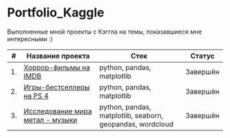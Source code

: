 # Portfolio_Kaggle

Выполненные мной проекты с Кэггла на темы, показавшиеся мне интересными :)

| # | Название проекта  | Стек     | Статус     |
|---|-------------------|----------|----------|
|1. | [Хоррор-фильмы на IMDB](https://github.com/SimanovskiySM/Portfolio_Kaggle/tree/main/IMDB_Horror_Movies_EDA)        | python, pandas, matplotlib  | Завершён
|2. | [Игры-бестселлеры на PS 4](https://github.com/SimanovskiySM/Portfolio_Kaggle/tree/main/PS4_Best_Sellers)        | python, pandas, matplotlib  | Завершён
|3. | [Исследование мира метал - музыки](https://github.com/SimanovskiySM/Portfolio_Kaggle/tree/main/Metal_bands_EDA_with_worldmap)       | python, pandas, matplotlib, seaborn, geopandas, wordcloud  | Завершён

